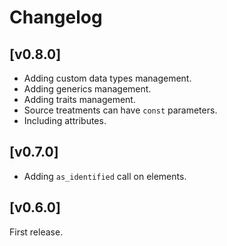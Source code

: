 
# Changelog

## [v0.8.0]

- Adding custom data types management.
- Adding generics management.
- Adding traits management.
- Source treatments can have `const` parameters.
- Including attributes.

## [v0.7.0]

- Adding `as_identified` call on elements.

## [v0.6.0]

First release.

